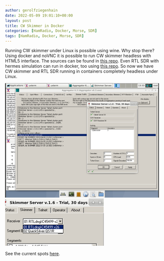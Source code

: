 ```yaml
---
author: gerolfziegenhain
date: 2022-05-09 19:01:10+00:00
layout: post
title: CW Skimmer in Docker
categories: [HamRadio, Docker, Morse, SDR]
tags: [HamRadio, Docker, Morse, SDR]
---
```


Running CW skimmer under Linux is possible using wine. Why stop there? 
Using docker and noVNC it is possible to run CW skimmer headless with HTML5 interface.
The sources can be found in [this repo](https://github.com/8cH9azbsFifZ/docker-cwskimmer).
Even RTL SDR with hermes simulation can run in docker, 
too using [this repo](https://github.com/8cH9azbsFifZ/librtlsdr).
So now we have CW skimmer and RTL SDR running in containers completely headless under Linux.

![CW Skimmer](./example_working.png)
![RTL SDR as Hermes](./connected.png)

See the current spots [here](https://www.reversebeacon.net/main.php?zoom=30.48,24.12,1.45&rows=100&max_age=10,months&spotter_call=DG6FL).

